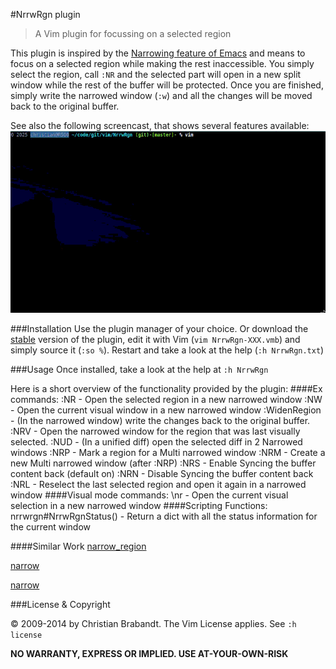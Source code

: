 #NrrwRgn plugin
> A Vim plugin for focussing on a selected region

This plugin is inspired by the [Narrowing feature of Emacs](http://www.emacswiki.org/emacs/Narrowing) and means to focus on a selected region while making the rest inaccessible. You simply select the region, call `:NR` and the selected part will open in a new split window while the rest of the buffer will be protected. Once you are finished, simply write the narrowed window (`:w`) and all the changes will be moved back to the original buffer.

See also the following screencast, that shows several features available:
![screencast of the plugin](screencast.gif "Screencast")

###Installation
Use the plugin manager of your choice. Or download the [stable][] version of the plugin, edit it with Vim (`vim NrrwRgn-XXX.vmb`) and simply source it (`:so %`). Restart and take a look at the help (`:h NrrwRgn.txt`)

[stable]: http://www.vim.org/scripts/script.php?script_id=3075

###Usage
Once installed, take a look at the help at `:h NrrwRgn`

Here is a short overview of the functionality provided by the plugin:
####Ex commands:
    :NR		 - Open the selected region in a new narrowed window
    :NW		 - Open the current visual window in a new narrowed window
    :WidenRegion - (In the narrowed window) write the changes back to the original buffer.
    :NRV	 - Open the narrowed window for the region that was last visually selected.
    :NUD	 - (In a unified diff) open the selected diff in 2 Narrowed windows
    :NRP	 - Mark a region for a Multi narrowed window
    :NRM	 - Create a new Multi narrowed window (after :NRP)
    :NRS	 - Enable Syncing the buffer content back (default on)
    :NRN	 - Disable Syncing the buffer content back
    :NRL	 - Reselect the last selected region and open it again in a narrowed window
####Visual mode commands:
    \nr		 - Open the current visual selection in a new narrowed window
####Scripting Functions:
    nrrwrgn#NrrwRgnStatus()   - Return a dict with all the status information for the current window

####Similar Work
[narrow_region](http://www.vim.org/scripts/script.php?script_id=2038)

[narrow](http://www.vim.org/scripts/script.php?script_id=2097)

[narrow](http://www.vim.org/scripts/script.php?script_id=2446)

###License & Copyright

© 2009-2014 by Christian Brabandt. The Vim License applies. See `:h license`

__NO WARRANTY, EXPRESS OR IMPLIED.  USE AT-YOUR-OWN-RISK__

